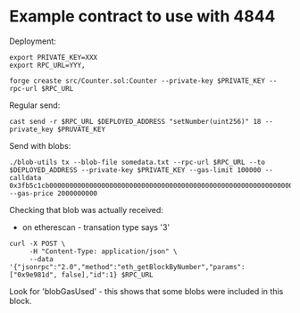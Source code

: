 # Example contract to use with 4844


Deployment:

```
export PRIVATE_KEY=XXX
export RPC_URL=YYY,
```


```
forge creaste src/Counter.sol:Counter --private-key $PRIVATE_KEY --rpc-url $RPC_URL
```

Regular send:

```
cast send -r $RPC_URL $DEPLOYED_ADDRESS "setNumber(uint256)" 18 --private_key $PRUVATE_KEY
```

Send with blobs:

```
./blob-utils tx --blob-file somedata.txt --rpc-url $RPC_URL --to $DEPLOYED_ADDRESS --private-key $PRIVATE_KEY --gas-limit 100000 --calldata 0x3fb5c1cb0000000000000000000000000000000000000000000000000000000000000012  --gas-price 2000000000
```

Checking that blob was actually received:

* on etherescan - transation type says '3'

```
curl -X POST \          
     -H "Content-Type: application/json" \
     --data '{"jsonrpc":"2.0","method":"eth_getBlockByNumber","params":["0x9e981d", false],"id":1} $RPC_URL
```

Look for 'blobGasUsed' - this shows that some blobs were included in this block.

